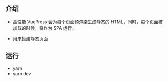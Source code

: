 ## 介绍

- 高性能 VuePress 会为每个页面预渲染生成静态的 HTML，同时，每个页面被加载的时候，将作为 SPA 运行。

- 用来搭建静态页面

## 运行

- yarn 
- yarn dev

